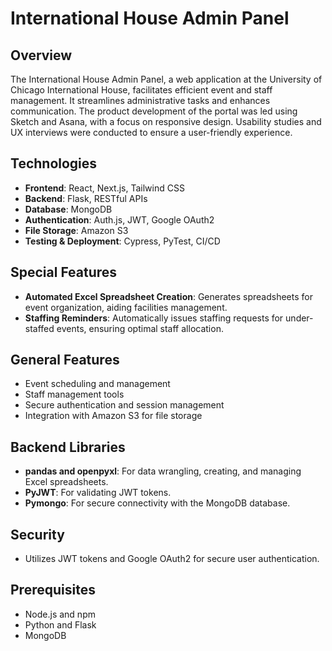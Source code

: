 # International House Admin Panel

## Overview
The International House Admin Panel, a web application at the University of Chicago International House, facilitates efficient event and staff management. It streamlines administrative tasks and enhances communication. The product development of the portal was led using Sketch and Asana, with a focus on responsive design. Usability studies and UX interviews were conducted to ensure a user-friendly experience.

## Technologies
- **Frontend**: React, Next.js, Tailwind CSS
- **Backend**: Flask, RESTful APIs
- **Database**: MongoDB
- **Authentication**: Auth.js, JWT, Google OAuth2
- **File Storage**: Amazon S3
- **Testing & Deployment**: Cypress, PyTest, CI/CD

## Special Features
- **Automated Excel Spreadsheet Creation**: Generates spreadsheets for event organization, aiding facilities management.
- **Staffing Reminders**: Automatically issues staffing requests for under-staffed events, ensuring optimal staff allocation.

## General Features
- Event scheduling and management
- Staff management tools
- Secure authentication and session management
- Integration with Amazon S3 for file storage

## Backend Libraries
- **pandas and openpyxl**: For data wrangling, creating, and managing Excel spreadsheets.
- **PyJWT**: For validating JWT tokens.
- **Pymongo**: For secure connectivity with the MongoDB database.

## Security
- Utilizes JWT tokens and Google OAuth2 for secure user authentication.

## Prerequisites
- Node.js and npm
- Python and Flask
- MongoDB

